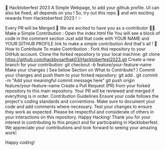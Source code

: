 🚀 Hacktoberfest 2023
A Simple Webpage, to add your github profile. UI can also be fixed, all depends on you ! So, try out this repo 🤩 and win exciting rewards from Hacktoberfest 2023 ! ✨

Every PR will be Merged 🙂
We are excited to have you as a contributor 🤩🤩
Make a Simple Contribution :
Open the index.html file
You will see a block of code in the comment section
Just add that code with YOUR NAME and YOUR GITHUB PROFILE link to make a simple contribution
And that's all ! 🚀
How to Contribute
To make Contribution :
Fork this repository to your GitHub account.
Clone the forked repository to your local machine:
   git clone https://github.com/hackbysarthak03/Hacktoberfest2023.git
Create a new branch for your contribution:
git checkout -b feature/your-feature-name
Make your changes ( See below Section on What to Contribute? )
Commit your changes and push them to your forked repository:
git add .
git commit -m "Add your meaningful commit message here"
git push origin feature/your-feature-name
Create a Pull Request (PR) from your forked repository to this main repository.
Your PR will be reviewed and merged if everything is in order.
Contribution Guidelines
Ensure your code follows the project's coding standards and conventions.
Make sure to document your code and add comments where necessary.
Test your changes to ensure they work as expected.
Please be respectful and considerate of others in your interactions on this repository.
Happy Hacking!
Thank you for your interest in contributing to this project and for participating in Hacktoberfest. We appreciate your contributions and look forward to seeing your amazing work!

Happy coding!
<!--
**noway-code123/noway-code123** is a ✨ _special_ ✨ repository because its `README.md` (this file) appears on your GitHub profile.

Here are some ideas to get you started:

- 🔭 I’m currently working on ...
- 🌱 I’m currently learning ...
- 👯 I’m looking to collaborate on ...
- 🤔 I’m looking for help with ...
- 💬 Ask me about ...
- 📫 How to reach me: ...
- 😄 Pronouns: ...
- ⚡ Fun fact: ...
-->
